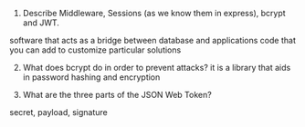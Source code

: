 <!-- Answers to the Short Answer Essay Questions go here -->

1.  Describe Middleware, Sessions (as we know them in express), bcrypt and JWT.

software that acts as a bridge between database and applications
code that you can add to customize particular solutions

2.  What does bcrypt do in order to prevent attacks?
it is a library that aids in password hashing and encryption

3.  What are the three parts of the JSON Web Token?

secret, payload, signature
